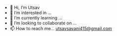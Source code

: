 - 👋 Hi, I’m Utsav
- 👀 I’m interested in ...
- 🌱 I’m currently learning ...
- 💞️ I’m looking to collaborate on ...
- 📫 How to reach me... utsavsavani415@gmail.com

<!---
UtsavSavani415/UtsavSavani415 is a ✨ special ✨ repository because its `README.md` (this file) appears on your GitHub profile.
You can click the Preview link to take a look at your changes.
--->
